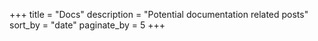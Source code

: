 +++
title = "Docs"
description = "Potential documentation related posts"
sort_by = "date"
paginate_by = 5
+++
